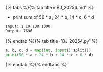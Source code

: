 {% tabs %}{% tab title='BJ_20254.md' %}

* print sum of 56 \* a, 24 \* b, 14 \* c, 6 \* d

```txt
Input: 1 10 100 1000
Output: 7696
```

{% endtab %}{% tab title='BJ_20254.py' %}

```py
a, b, c, d = map(int, input().split())
print(56 * a + 24 * b + 14 * c + 6 * d)
```

{% endtab %}{% endtabs %}
